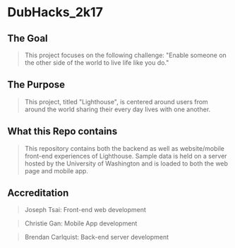 # DubHacks_2k17

## The Goal
>This project focuses on the following challenge: "Enable someone on the other side of the world to live life like you do."

## The Purpose
>This project, titled "Lighthouse", is centered around users from around the world sharing their every day lives with one another.

## What this Repo contains
>This repository contains both the backend as well as website/mobile front-end experiences of Lighthouse. Sample data is held on a server hosted by the University of Washington and is loaded to both the web page and mobile app.

## Accreditation
> Joseph Tsai: Front-end web development

> Christie Gan: Mobile App development

> Brendan Carlquist: Back-end server development